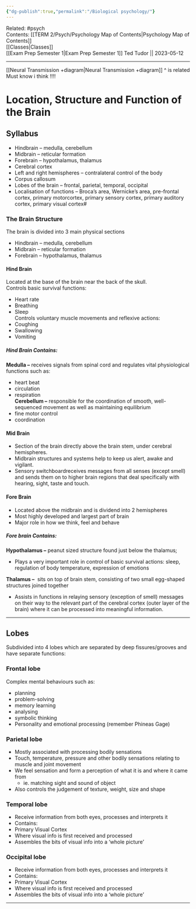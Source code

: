 ```yaml
---
{"dg-publish":true,"permalink":"/Biological psychology/"}
---
```


Related: #psych  
Contents: [[TERM 2/Psych/Psychology Map of Contents\|Psychology Map of Contents]]  
[[Classes\|Classes]]  
[[Exam Prep Semester 1\|Exam Prep Semester 1]]
Ted Tudor || 2023-05-12
***
[[Neural Transmission +diagram\|Neural Transmission +diagram]]
^ is related 
Must know i think 
!!!!
# Location, Structure and Function of the Brain

## Syllabus

- Hindbrain – medulla, cerebellum
- Midbrain – reticular formation
- Forebrain – hypothalamus, thalamus
- Cerebral cortex
- Left and right hemispheres – contralateral control of the body
- Corpus callosum
- Lobes of the brain – frontal, parietal, temporal, occipital
- Localisation of functions – Broca’s area, Wernicke’s area, pre-frontal cortex, primary motorcortex, primary sensory cortex, primary auditory cortex, primary visual cortex#

### The Brain Structure

The brain is divided into 3 main physical sections
- Hindbrain – medulla, cerebellum
- Midbrain – reticular formation
- Forebrain – hypothalamus, thalamus

#### Hind Brain

Located at the base of the brain near the back of the skull.  
Controls basic survival functions:
- Heart rate
- Breathing
- Sleep  
Controls voluntary muscle movements and reflexive actions:
- Coughing
- Swallowing
- Vomiting

##### Hind Brain Contains:

**Medulla –** receives signals from spinal cord and regulates vital physiological functions such as: 
- heart beat 
- circulation 
- respiration  
**Cerebellum –** responsible for the coordination of smooth, well-sequenced movement as well as maintaining equilibrium  
- fine motor control 
- coordination

#### Mid Brain

- Section of the brain directly above the brain stem, under cerebral hemispheres.
- Midbrain structures and systems help to keep us alert, awake and vigilant.
- Sensory switchboardreceives messages from all senses (except smell) and sends them on to higher brain regions that deal specifically with hearing, sight, taste and touch.

#### Fore Brain

- Located above the midbrain and is dividend into 2 hemispheres
- Most highly developed and largest part of brain
- Major role in how we think, feel and behave

##### Fore brain Contains:

**Hypothalamus –** peanut sized structure found just below the thalamus; 
- Plays a very important role in control of basic survival actions: sleep, regulation of body temperature, expression of emotions

**Thalamus –**  sits on top of brain stem, consisting of two small egg-shaped structures joined together
- Assists in functions in relaying sensory (exception of smell) messages on their way to the relevant part of the cerebral cortex (outer layer of the brain) where it can be processed into meaningful information.

---
## Lobes
Subdivided into 4 lobes which are separated by deep fissures/grooves and have separate functions:
### Frontal lobe
Complex mental behaviours such as: 
-   planning
-   problem-solving
-   memory learning 
-   analysing 
-   symbolic thinking
-   Personality and emotional processing (remember Phineas Gage)
### Parietal lobe
-   Mostly associated with processing bodily sensations
-   Touch, temperature, pressure and other bodily sensations relating to muscle and joint movement 
-   We feel sensation and form a perception of what it is and where it came from
	-   ie. matching sight and sound of object
-   Also controls the judgement of texture, weight, size and shape
### Temporal lobe
-   Receive information from both eyes, processes and interprets it
-   Contains:
-   Primary Visual Cortex
-   Where visual info is first received and processed
-   Assembles the bits of visual info into a ‘whole picture’
### Occipital lobe
-   Receive information from both eyes, processes and interprets it
-   Contains:
-   Primary Visual Cortex
-   Where visual info is first received and processed
-   Assembles the bits of visual info into a ‘whole picture’


---
